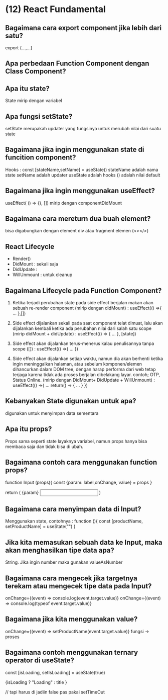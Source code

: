 # (12) React Fundamental

## Bagaimana cara export component jika lebih dari satu?

export {...,...}

## Apa perbedaan Function Component dengan Class Component?

## Apa itu state?

State mirip dengan variabel

## Apa fungsi setState?

setState merupakah updater yang fungsinya untuk merubah nilai dari suatu state

## Bagaimana jika ingin menggunakan state di funcition component?

Hooks : const [stateName,setName] = useState()
stateName adalah nama state
setName adalah updater
useState adalah hooks
() adalah nilai default

## Bagaimana jika ingin menggunakan useEffect?

useEffect( () => {}, []) mirip dengan componentDidMount

## Bagaimana cara mereturn dua buah element?

bisa digabungkan dengan element div atau fragment elemen (<></>)

## React Lifecycle

- Render()
- DidMount : sekali saja
- DidUpdate :
- WillUnmount : untuk cleanup

## Bagaimana Lifecycle pada Function Component?

1. Ketika terjadi perubahan state pada side effect berjalan makan akan sebuah re-render component (mirip dengan didMount) :
   useEffect(() =>{
   ...
   },[])

2. Side effect dijalankan sekali pada saat component telat dimuat, lalu akan dijalankan kembali ketika ada perubahan nilai dari salah satu scope (mirip didMount + didUpdate) :
   useEffect(() => {
   ...
   }, [state])

3. Side effect akan dijalankan terus-menerus kalau penulisannya tanpa scope ([]) :
   useEffect(() =>{
   ...
   })

4. Side effect akan dijalankan setiap waktu, namun dia akan berhenti ketika ingin meninggalkan halaman, atau sebelum komponen/elemen dihancurkan dalam DOM tree, dengan harap performa dari web tetap terjaga karena tidak ada proses berjalan dibelakang layar. contoh; OTP, Status Online. (mirip dengan DidMount+ DidUpdate + WillUnmount) :
   useEffect(() =>{
   ...
   return() => {
   ...
   }
   })

## Kebanyakan State digunakan untuk apa?

digunakan untuk menyimpan data sementara

## Apa itu props?

Props sama seperti state layaknya variabel, namun props hanya bisa membaca saja dan tidak bisa di ubah.

## Bagaimana contoh cara menggunakan function props?

function Input (props){
const {param: label,onChange, value} = props
}

return (
<label>{param}</label>
<input onChagne={onChange}></input>
<value><value/>
)

## Bagaimana cara menyimpan data di Input?
Menggunakan state, contohnya :
function (){
    const [productName, setProductName] = useState("")
}

## Jika kita memasukan sebuah data ke Input, maka akan menghasilkan tipe data apa?
String. Jika ingin number maka gunakan valueAsNumber

## Bagaimana cara mengecek jika targetnya terekam atau mengecek tipe data pada Input?
onChange={(event) => console.log(event.target.value)}
onChange={(event) => console.log(typeof event.target.value)}

## Bagaimana jika kita menggunakan value?
onChange={(event) => setProductName(event.target.value)}
fungsi -> proses

## Bagaimana contoh menggunakan ternary operator di useState?
const [isLoading, setIsLoading] = useState(true)
<p>{isLoading ? "Loading" : title }</p> // tapi harus di jadiin false pas pakai setTimeOut